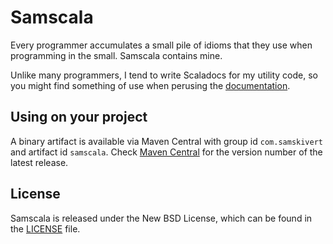 # Samscala

Every programmer accumulates a small pile of idioms that they use when programming in the small.
Samscala contains mine.

Unlike many programmers, I tend to write Scaladocs for my utility code, so you might find something
of use when perusing the [documentation].

## Using on your project

A binary artifact is available via Maven Central with group id `com.samskivert` and artifact id
`samscala`. Check [Maven Central](http://repo2.maven.org/maven2/com/samskivert/samscala) for the
version number of the latest release.

## License

Samscala is released under the New BSD License, which can be found in the [LICENSE] file.

[LICENSE]: https://github.com/samskivert/samscala/blob/master/LICENSE
[documentation]: http://samskivert.github.com/samscala/apidocs/
